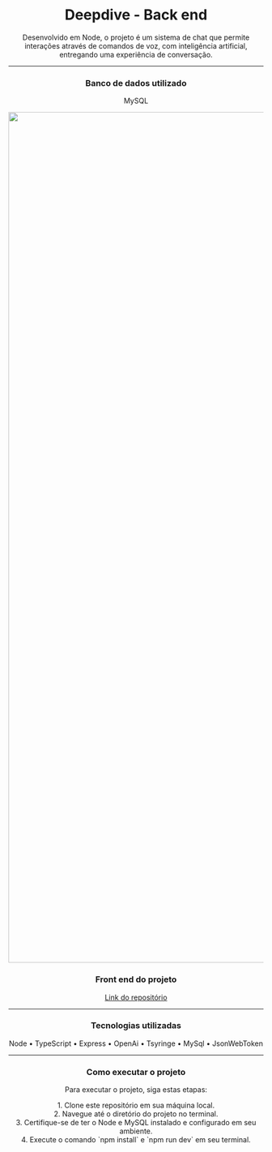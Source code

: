 <h1 align="center">Deepdive - Back end</h1>

<p align="center">Desenvolvido em Node, o projeto é um sistema de chat que permite interações através de comandos de voz, com inteligência artificial, entregando uma experiência de conversação.</p>

---

<div align="center">
  <h3><strong>Banco de dados utilizado</strong></h3>
</div>

<p align="center">
  MySQL
</p>

<p align="center">
  <img width="1680" alt="image" src="https://github.com/viniciusrovigomedeiros/deepdive-backend/assets/100034600/71a94613-043b-4a41-94fa-309b46d5bd90">
</p>

<div align="center">
  <h3><strong>Front end do projeto</strong></h3>
</div>

<p align="center">
<a href=https://github.com/viniciusrovigomedeiros/deepdive-frontend>Link do repositório</a>
</p>

---

<div align="center">
  <h3><strong>Tecnologias utilizadas</strong></h3>
</div>

<p align="center">
  Node • TypeScript • Express • OpenAi • Tsyringe • MySql • JsonWebToken
</p>

---

<div align="center">
  <h3><strong>Como executar o projeto</strong></h3>
</div>

<p align="center">Para executar o projeto, siga estas etapas:</p>

<p align="center">1. Clone este repositório em sua máquina local.<br>
2. Navegue até o diretório do projeto no terminal.<br>
3. Certifique-se de ter o Node e MySQL instalado e configurado em seu ambiente.<br>
4. Execute o comando `npm install` e `npm run dev` em seu terminal.<br>
</p>
